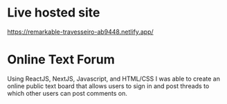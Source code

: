 # Live hosted site

https://remarkable-travesseiro-ab9448.netlify.app/

# Online Text Forum

Using ReactJS, NextJS, Javascript, and HTML/CSS I was able to create an online public text board that allows users to sign in and post threads to which other users can post comments on.
